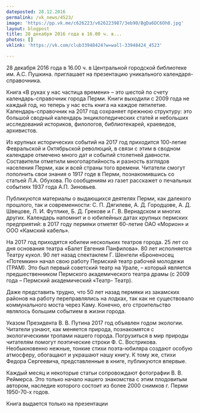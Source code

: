 ```yaml
---
dateposted: 28.12.2016
permalink: /vk_news/4523/
image: 'https://pp.vk.me/c626223/v626223987/3eb90/BgDa6DC6Oh0.jpg'
layout: blogpost
title: 28 декабря 2016 года в 16.00 ч. в...
photos: []
vklink: 'https://vk.com/club33948424?w=wall-33948424_4523'

---
```

28 декабря 2016 года в 16.00 ч. в Центральной городской библиотеке им. А.С. Пушкина. приглашает на презентацию уникального календаря-справочника.
 
Книга «В руках у нас частица времени» – это шестой по счету календарь-справочник города Перми. Книги выходили с 2009 года не каждый год, но теперь у нас есть книга на каждое пятилетие. Календарь-справочник на 2017 год сохраняет прежнюю структуру: это большой сводный календарь энциклопедических статей и небольших исследований историков, филологов, библиотекарей, краеведов, архивистов. 
 
Из крупных исторических событий на 2017 год приходится 100-летие Февральской и Октябрьской революций, в связи с этим в сводном календаре отмечено много дат и событий столетней давности. Составители отметили многопартийность и разность взглядов населения Перми, как и всей страны того времени. Читатели смогут пополнить свои знания о 1917 годе в Перми, познакомившись со статьей Л.А. Обухова. По сообщениям из газет расскажет о печальных событиях 1937 года А.П. Зиновьев. 
 
Публикуются материалы о выдающихся деятелях Перми, как далекого прошлого, так и современности: С. П. Дягилеве, А. Д. Городцове, А. Д. Швецове, Л. И. Футлике, Б. Д. Грекове и Г. В. Вернадском и многих других. Календарь напомнит и о юбилейных датах крупных пермских предприятий: в 2017 году пермяки отметят 60-летие ОАО «Морион» и ООО «Камский кабель». 
 
На 2017 год приходятся юбилеи нескольких театров города. 25 лет со дня основания театра «Балет Евгения Панфилова». 80 лет исполняется Театру кукол. 90 лет назад спектаклем Г. Шенгели «Броненосец «Потемкин» начал свою работу Пермский театр рабочей молодежи (ТРАМ). Это был первый советский театр на Урале, – который является предшественником Пермского академического театра драмы (с 2009 года – Пермский академический «Театр- Театр). 
 
Даже представить трудно, что 50 лет назад пермяки из закамских районов на работу переправлялись на лодках, так как не существовало коммунального моста через Каму. Конечно, его строительство являлось большим событием в жизни города. 
 
Указом Президента В. В. Путина 2017 год объявлен годом экологии. Читатели узнают, как меняется природа, познакомятся с экологическими тропами нашего города. Погрузиться в мир природы читателям помогут поэтические строки Ф. С. Вострикова. Необыкновенно нежные, тонкие стихи поэта-юбиляра создают особую атмосферу, обогащают и украшают нашу книгу. К тому же, стихи Федора Сергеевича, представленные в книге, публикуются впервые. 
 
Каждый месяц и некоторые статьи сопровождают фотографии В. В. Реймерса. Это только начало нашего знакомства с этим плодовитым автором, наследие которого состоит из более 2000 снимков г. Перми 1950-70-х годов. 
 
Книга выдается только на презентации
